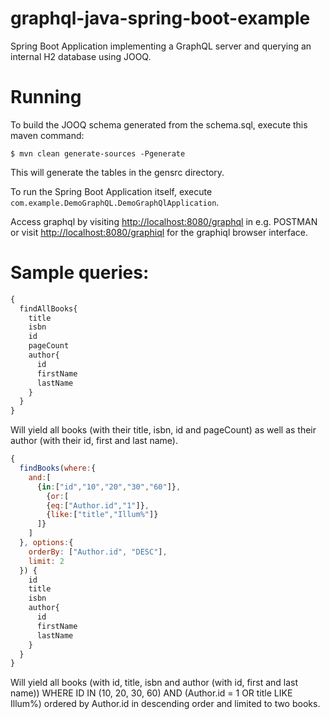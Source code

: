 # graphql-java-spring-boot-example
Spring Boot Application implementing a GraphQL server and querying an internal H2 database using JOOQ.

# Running
To build the JOOQ schema generated from the schema.sql, execute this maven command:

```$ mvn clean generate-sources -Pgenerate```

This will generate the tables in the gensrc directory.

To run the Spring Boot Application itself, execute `com.example.DemoGraphQL.DemoGraphQlApplication`.

Access graphql by visiting [http://localhost:8080/graphql](http://localhost:8080/graphql) in e.g. POSTMAN or visit [http://localhost:8080/graphiql](http://localhost:8080/graphiql) for the graphiql browser interface.

# Sample queries:

```javascript
{
  findAllBooks{
    title
    isbn
    id
    pageCount
    author{
      id
      firstName
      lastName
    }
  }
}
```
Will yield all books (with their title, isbn, id and pageCount) as well as their author (with their id, first and last name).


```javascript
{
  findBooks(where:{
    and:[
      {in:["id","10","20","30","60"]},
    	{or:[
        {eq:["Author.id","1"]},
        {like:["title","Illum%"]}
      ]}
    ]
  }, options:{
    orderBy: ["Author.id", "DESC"],
    limit: 2
  }) {
    id
    title
    isbn
    author{
      id
      firstName
      lastName
    }
  }
}
```

Will yield all books (with id, title, isbn and author (with id, first and last name)) WHERE ID IN (10, 20, 30, 60) AND (Author.id = 1 OR title LIKE Illum%) ordered by Author.id in descending order and limited to two books.
